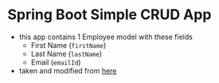 # Spring Boot Simple CRUD App

* this app contains 1 Employee model with these fields
  * First Name (`firstName`)
  * Last Name (`lastName`)
  * Email (`emailId`)
* taken and modified from [here](https://www.javaguides.net/2021/08/spring-boot-postgresql-crud-example.html)
